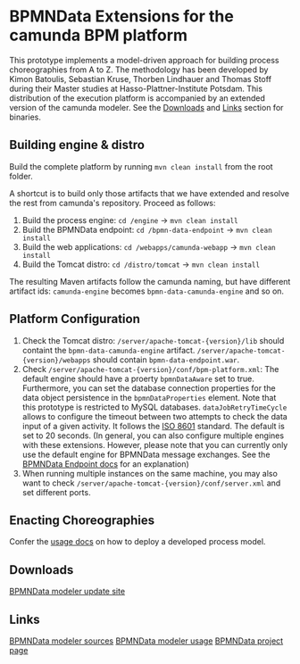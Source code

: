 BPMNData Extensions for the camunda BPM platform
================================================

This prototype implements a model-driven approach for building process choreographies from A to Z. The methodology has been developed by Kimon Batoulis, Sebastian Kruse, Thorben Lindhauer and Thomas Stoff during their Master studies at Hasso-Plattner-Institute Potsdam. This distribution of the execution platform is accompanied by an extended version of the camunda modeler. See the [Downloads](#Downloads) and [Links](#Links) section for binaries.

Building engine & distro
------------------------

Build the complete platform by running `mvn clean install` from the root folder.

A shortcut is to build only those artifacts that we have extended and resolve the rest from camunda's repository. Proceed as follows:

1. Build the process engine: `cd /engine` -> `mvn clean install`
2. Build the BPMNData endpoint: `cd /bpmn-data-endpoint` -> `mvn clean install`
3. Build the web applications: `cd /webapps/camunda-webapp` -> `mvn clean install`
4. Build the Tomcat distro: `cd /distro/tomcat` -> `mvn clean install`

The resulting Maven artifacts follow the camunda naming, but have different artifact ids: `camunda-engine` becomes `bpmn-data-camunda-engine` and so on.

Platform Configuration
----------------------

1. Check the Tomcat distro: `/server/apache-tomcat-{version}/lib` should containt the `bpmn-data-camunda-engine` artifact. `/server/apache-tomcat-{version}/webapps` should contain `bpmn-data-endpoint.war`.
2. Check `/server/apache-tomcat-{version}/conf/bpm-platform.xml`: The default engine should have a proerty `bpmnDataAware` set to true. Furthermore, you can set the database connection properties for the data object persistence in the `bpmnDataProperties` element. Note that this prototype is restricted to MySQL databases. `dataJobRetryTimeCycle` allows to configure the timeout between two attempts to check the data input of a given activity. It follows the [ISO 8601](http://en.wikipedia.org/wiki/ISO_8601#Repeating_intervals) standard. The default is set to 20 seconds. (In general, you can also configure multiple engines with these extensions. However, please note that you can currently only use the default engine for BPMNData message exchanges. See the [BPMNData Endpoint docs](bpmn-data-docs/extension-overview) for an explanation)
3. When running multiple instances on the same machine, you may also want to check `/server/apache-tomcat-{version}/conf/server.xml` and set different ports.

Enacting Choreographies
-----------------------

Confer the [usage docs](bpmn-data-docs/modeler-engine-integration.md) on how to deploy a developed process model.

Downloads
---------

[BPMNData modeler update site](https://www.dropbox.com/s/a5yfx130sy04gbd/update-site.zip)

Links
-----

[BPMNData modeler sources](https://github.com/BPMNData/camunda-modeler)
[BPMNData modeler usage](https://github.com/BPMNData/camunda-modeler/blob/bpmn_data/documentation/BPMNData.md)
[BPMNData project page](http://bpt.hpi.uni-potsdam.de/Public/BPMNData)